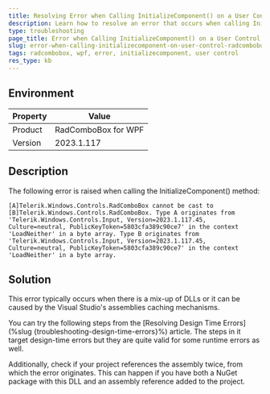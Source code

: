 ```yaml
---
title: Resolving Error when Calling InitializeComponent() on a User Control
description: Learn how to resolve an error that occurs when calling InitializeComponent() on a user control in RadComboBox for WPF.
type: troubleshooting
page_title: Error when Calling InitializeComponent() on a User Control
slug: error-when-calling-initializecomponent-on-user-control-radcombobox-wpf
tags: radcombobox, wpf, error, initializecomponent, user control
res_type: kb
---
```


## Environment

| Property | Value |
| --- | --- |
| Product | RadComboBox for WPF |
| Version | 2023.1.117 |

## Description

The following error is raised when calling the InitializeComponent() method:

```plaintext
[A]Telerik.Windows.Controls.RadComboBox cannot be cast to [B]Telerik.Windows.Controls.RadComboBox. Type A originates from 'Telerik.Windows.Controls.Input, Version=2023.1.117.45, Culture=neutral, PublicKeyToken=5803cfa389c90ce7' in the context 'LoadNeither' in a byte array. Type B originates from 'Telerik.Windows.Controls.Input, Version=2023.1.117.45, Culture=neutral, PublicKeyToken=5803cfa389c90ce7' in the context 'LoadNeither' in a byte array.
```

## Solution

This error typically occurs when there is a mix-up of DLLs or it can be caused by the Visual Studio's assemblies caching mechanisms. 

You can try the following steps from the [Resolving Design Time Errors](%slug {troubleshooting-design-time-errors}%) article. The steps in it target design-time errors but they are quite valid for some runtime errors as well.

Additionally, check if your project references the assembly twice, from which the error originates. This can happen if you have both a NuGet package with this DLL and an assembly reference added to the project.

